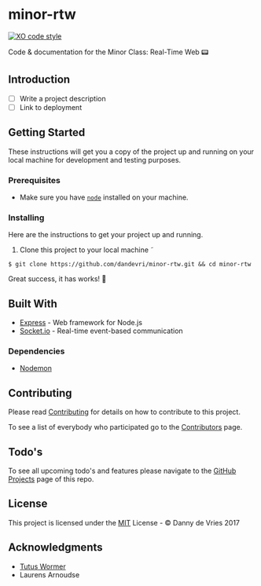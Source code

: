 # minor-rtw

[![XO code style](https://img.shields.io/badge/code_style-XO-5ed9c7.svg)](https://github.com/sindresorhus/xo)

Code &amp; documentation for the Minor Class: Real-Time Web 📟

## Introduction
* [ ] Write a project description
* [ ] Link to deployment

## Getting Started

These instructions will get you a copy of the project up and running on your local machine for development and testing purposes.

### Prerequisites

* Make sure you have [`node`](https://nodejs.org/en/) installed on your machine.

### Installing

Here are the instructions to get your project up and running.

1. Clone this project to your local machine
˜
```
$ git clone https://github.com/dandevri/minor-rtw.git && cd minor-rtw
```


Great success, it has works! :tada:

## Built With

* [Express](https://expressjs.com/) - Web framework for Node.js
* [Socket.io](https://socket.io/) - Real-time event-based communication

### Dependencies
* [Nodemon](https://github.com/remy/nodemon)

## Contributing

Please read [Contributing](contributing.md) for details on how to contribute to this project.

To see a list of everybody who participated go to the [Contributors](https://github.com/dandevri/minor-rtw/graphs/contributors) page.

## Todo's
To see all upcoming todo's and features please navigate to the [GitHub Projects](https://github.com/dandevri/minor-rtw/projects/) page of this repo.

## License

This project is licensed under the [MIT](LICENSE.MD) License - © Danny de Vries 2017

## Acknowledgments

* [Tutus Wormer](https://github.com/wooorm)
* Laurens Arnoudse
